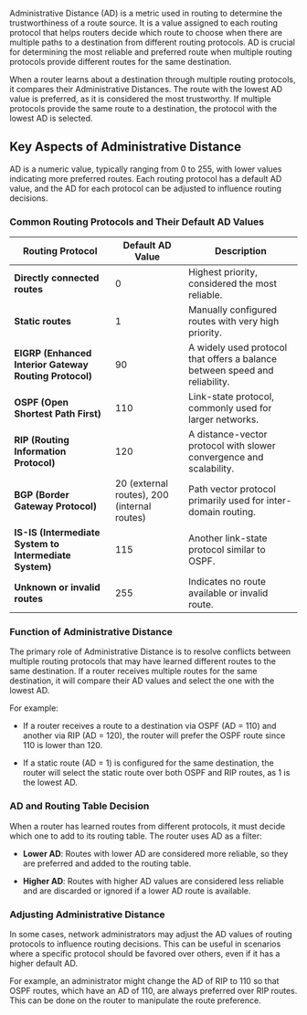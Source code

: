 Administrative Distance (AD) is a metric used in routing to determine the trustworthiness of a route source. It is a value assigned to each routing protocol that helps routers decide which route to choose when there are multiple paths to a destination from different routing protocols. AD is crucial for determining the most reliable and preferred route when multiple routing protocols provide different routes for the same destination.

When a router learns about a destination through multiple routing protocols, it compares their Administrative Distances. The route with the lowest AD value is preferred, as it is considered the most trustworthy. If multiple protocols provide the same route to a destination, the protocol with the lowest AD is selected.

## **Key Aspects of Administrative Distance**

AD is a numeric value, typically ranging from 0 to 255, with lower values indicating more preferred routes. Each routing protocol has a default AD value, and the AD for each protocol can be adjusted to influence routing decisions.

### **Common Routing Protocols and Their Default AD Values**

|**Routing Protocol**|**Default AD Value**|**Description**|
|---|---|---|
|**Directly connected routes**|0|Highest priority, considered the most reliable.|
|**Static routes**|1|Manually configured routes with very high priority.|
|**EIGRP (Enhanced Interior Gateway Routing Protocol)**|90|A widely used protocol that offers a balance between speed and reliability.|
|**OSPF (Open Shortest Path First)**|110|Link-state protocol, commonly used for larger networks.|
|**RIP (Routing Information Protocol)**|120|A distance-vector protocol with slower convergence and scalability.|
|**BGP (Border Gateway Protocol)**|20 (external routes), 200 (internal routes)|Path vector protocol primarily used for inter-domain routing.|
|**IS-IS (Intermediate System to Intermediate System)**|115|Another link-state protocol similar to OSPF.|
|**Unknown or invalid routes**|255|Indicates no route available or invalid route.|

### **Function of Administrative Distance**

The primary role of Administrative Distance is to resolve conflicts between multiple routing protocols that may have learned different routes to the same destination. If a router receives multiple routes for the same destination, it will compare their AD values and select the one with the lowest AD.

For example:

- If a router receives a route to a destination via OSPF (AD = 110) and another via RIP (AD = 120), the router will prefer the OSPF route since 110 is lower than 120.

- If a static route (AD = 1) is configured for the same destination, the router will select the static route over both OSPF and RIP routes, as 1 is the lowest AD.

### **AD and Routing Table Decision**

When a router has learned routes from different protocols, it must decide which one to add to its routing table. The router uses AD as a filter:

- **Lower AD**: Routes with lower AD are considered more reliable, so they are preferred and added to the routing table.

- **Higher AD**: Routes with higher AD values are considered less reliable and are discarded or ignored if a lower AD route is available.

### **Adjusting Administrative Distance**

In some cases, network administrators may adjust the AD values of routing protocols to influence routing decisions. This can be useful in scenarios where a specific protocol should be favored over others, even if it has a higher default AD.

For example, an administrator might change the AD of RIP to 110 so that OSPF routes, which have an AD of 110, are always preferred over RIP routes. This can be done on the router to manipulate the route preference.